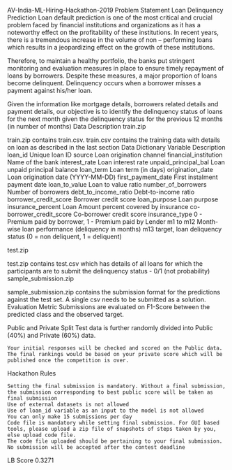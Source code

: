 AV-India-ML-Hiring-Hackathon-2019
Problem Statement
Loan Delinquency Prediction
Loan default prediction is one of the most critical and crucial problem faced by financial institutions and organizations as it has a noteworthy effect on the profitability of these institutions. In recent years, there is a tremendous increase in the volume of non – performing loans which results in a jeopardizing effect on the growth of these institutions. 

Therefore, to maintain a healthy portfolio, the banks put stringent monitoring and evaluation measures in place to ensure timely repayment of loans by borrowers. Despite these measures, a major proportion of loans become delinquent. Delinquency occurs when a borrower misses a payment against his/her loan.

Given the information like mortgage details, borrowers related details and payment details, our objective is to identify the delinquency status of loans for the next month given the delinquency status for the previous 12 months (in number of months)
Data Description
train.zip

train.zip contains train.csv. train.csv contains the training data with details on loan as described in the last section
Data Dictionary
Variable 	Description
loan_id 	Unique loan ID
source 	Loan origination channel
financial_institution 	Name of the bank
interest_rate 	Loan interest rate
unpaid_principal_bal 	Loan unpaid principal balance
loan_term 	Loan term (in days)
origination_date 	Loan origination date (YYYY-MM-DD)
first_payment_date 	First instalment payment date
loan_to_value 	Loan to value ratio
number_of_borrowers 	Number of borrowers
debt_to_income_ratio 	Debt-to-income ratio
borrower_credit_score 	Borrower credit score
loan_purpose 	Loan purpose
insurance_percent 	Loan Amount percent covered by insurance
co-borrower_credit_score 	Co-borrower credit score
insurance_type 	0 - Premium paid by borrower, 1 - Premium paid by Lender
m1 to m12 	Month-wise loan performance (deliquency in months)
m13 	target, loan deliquency status (0 = non deliquent, 1 = deliquent)

test.zip

test.zip contains test.csv which has details of all loans for which the participants are to submit the delinquency status - 0/1 (not probability)
sample_submission.zip

sample_submission.zip contains the submission format for the predictions against the test set. A single csv needs to be submitted as a solution.
Evaluation Metric
Submissions are evaluated on F1-Score between the predicted class and the observed target.
 
Public and Private Split
Test data is further randomly divided into Public (40%) and Private (60%) data.

    Your initial responses will be checked and scored on the Public data.
    The final rankings would be based on your private score which will be published once the competition is over.

Hackathon Rules

    Setting the final submission is mandatory. Without a final submission, the submission corresponding to best public score will be taken as final submission
    Use of external datasets is not allowed
    Use of loan_id variable as an input to the model is not allowed
    You can only make 15 submissions per day
    Code file is mandatory while setting final submission. For GUI based tools, please upload a zip file of snapshots of steps taken by you, else upload code file.
    The code file uploaded should be pertaining to your final submission.
    No submission will be accepted after the contest deadline

 
LB Score 0.3271
